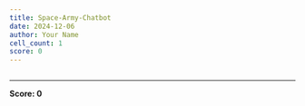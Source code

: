 ```yaml
---
title: Space-Army-Chatbot
date: 2024-12-06
author: Your Name
cell_count: 1
score: 0
---
```


```python

```


---
**Score: 0**